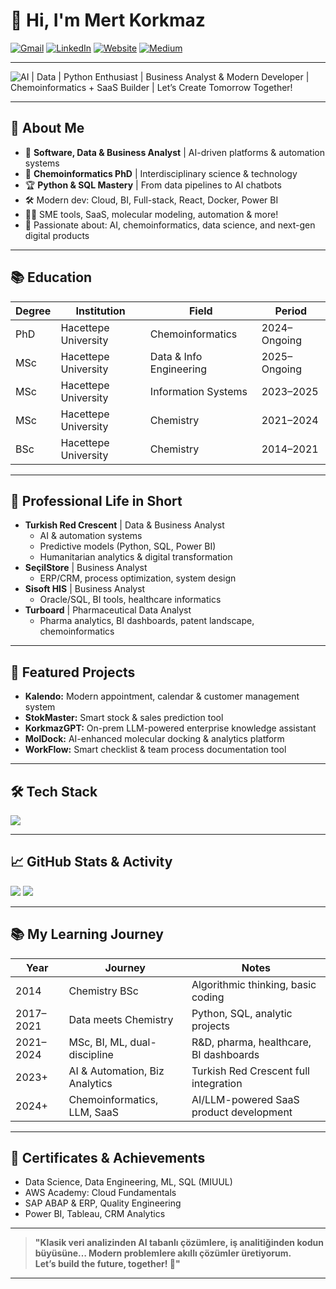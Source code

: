 # 👋 Hi, I'm Mert Korkmaz

[![Gmail](https://img.shields.io/badge/Gmail-EA4335?style=for-the-badge&logo=gmail&logoColor=white)](mailto:mertkorkmazxyz@gmail.com)
[![LinkedIn](https://img.shields.io/badge/LinkedIn-0A66C2?style=for-the-badge&logo=linkedin&logoColor=white)](https://www.linkedin.com/in/mertkorkmazyx)
[![Website](https://img.shields.io/badge/Website-000000?style=for-the-badge&logo=About.me&logoColor=white)](https://korkmazsoftware.vercel.app/)
[![Medium](https://img.shields.io/badge/Medium-12100E?style=for-the-badge&logo=medium&logoColor=white)](https://medium.com/@mertkorkmazyx)

---

![AI | Data | Python Enthusiast | Business Analyst & Modern Developer | Chemoinformatics + SaaS Builder | Let’s Create Tomorrow Together!](https://readme-typing-svg.demolab.com?font=Fira+Code&size=25&pause=1000&color=62CAFE&width=900&lines=AI+%7C+Data+%7C+Python+Enthusiast;Business+Analyst+%26+Modern+Developer;Chemoinformatics+%2B+SaaS+Builder;Let%E2%80%99s+Create+Tomorrow+Together!)

---

## 🚀 About Me

- 💼 **Software, Data & Business Analyst** | AI-driven platforms & automation systems  
- 🧠 **Chemoinformatics PhD** | Interdisciplinary science & technology  
- 🏆 **Python & SQL Mastery** | From data pipelines to AI chatbots  
- 🛠️ Modern dev: Cloud, BI, Full-stack, React, Docker, Power BI  
- 👨‍💻 SME tools, SaaS, molecular modeling, automation & more!  
- 🧬 Passionate about: AI, chemoinformatics, data science, and next-gen digital products  

---

## 📚 Education

| Degree | Institution           | Field                  | Period         |
|--------|-----------------------|------------------------|---------------|
| PhD    | Hacettepe University  | Chemoinformatics       | 2024–Ongoing  |
| MSc    | Hacettepe University  | Data & Info Engineering| 2025–Ongoing  |
| MSc    | Hacettepe University  | Information Systems    | 2023–2025     |
| MSc    | Hacettepe University  | Chemistry              | 2021–2024     |
| BSc    | Hacettepe University  | Chemistry              | 2014–2021     |

---

## 💼 Professional Life in Short

- **Turkish Red Crescent** | Data & Business Analyst  
    - AI & automation systems  
    - Predictive models (Python, SQL, Power BI)  
    - Humanitarian analytics & digital transformation  
- **SeçilStore** | Business Analyst  
    - ERP/CRM, process optimization, system design  
- **Sisoft HIS** | Business Analyst  
    - Oracle/SQL, BI tools, healthcare informatics  
- **Turboard** | Pharmaceutical Data Analyst  
    - Pharma analytics, BI dashboards, patent landscape, chemoinformatics  

---

## 🌟 Featured Projects

- **Kalendo:** Modern appointment, calendar & customer management system  
- **StokMaster:** Smart stock & sales prediction tool  
- **KorkmazGPT:** On-prem LLM-powered enterprise knowledge assistant  
- **MolDock:** AI-enhanced molecular docking & analytics platform  
- **WorkFlow:** Smart checklist & team process documentation tool  

---

## 🛠️ Tech Stack

<p align="left">
  <img src="https://skillicons.dev/icons?i=python,java,js,ts,react,nodejs,postgresql,mysql,oracle,azure,aws,docker,powershell,git,github,figma,vscode" />
</p>

---

## 📈 GitHub Stats & Activity

<p align="left">
  <img src="https://github-readme-stats.vercel.app/api?username=mertkorkmazyx&show_icons=true&theme=tokyonight"/>
  <img src="https://github-readme-streak-stats.herokuapp.com/?user=mertkorkmazyx&theme=tokyonight"/>
</p>

---

## 📚 My Learning Journey

| Year         | Journey                           | Notes                                       |
|--------------|-----------------------------------|---------------------------------------------|
| 2014         | Chemistry BSc                     | Algorithmic thinking, basic coding          |
| 2017–2021    | Data meets Chemistry              | Python, SQL, analytic projects              |
| 2021–2024    | MSc, BI, ML, dual-discipline      | R&D, pharma, healthcare, BI dashboards      |
| 2023+        | AI & Automation, Biz Analytics    | Turkish Red Crescent full integration       |
| 2024+        | Chemoinformatics, LLM, SaaS       | AI/LLM-powered SaaS product development     |

---

## 🏅 Certificates & Achievements

- Data Science, Data Engineering, ML, SQL (MIUUL)
- AWS Academy: Cloud Fundamentals
- SAP ABAP & ERP, Quality Engineering
- Power BI, Tableau, CRM Analytics

---

> **"Klasik veri analizinden AI tabanlı çözümlere, iş analitiğinden kodun büyüsüne… Modern problemlere akıllı çözümler üretiyorum.  
Let’s build the future, together! 🚀"**

---

<!--
For more flair: add your own images, GIFs, fun facts, or other sections!
-->
